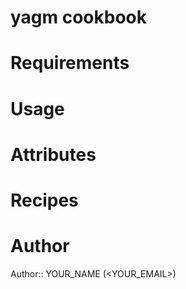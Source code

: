 # yagm cookbook

# Requirements

# Usage

# Attributes

# Recipes

# Author

Author:: YOUR_NAME (<YOUR_EMAIL>)
